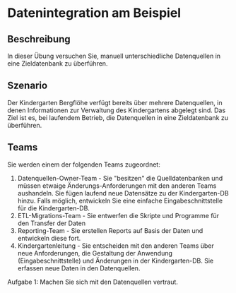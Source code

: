 # Datenintegration am Beispiel

## Beschreibung
In dieser Übung versuchen Sie, manuell unterschiedliche Datenquellen in eine Zieldatenbank zu überführen. 

## Szenario
Der Kindergarten Bergflöhe verfügt bereits über mehrere Datenquellen, in denen Informationen zur Verwaltung des Kindergartens abgelegt sind. 
Das Ziel ist es, bei laufendem Betrieb, die Datenquellen in eine Zieldatenbank zu überführen. 

## Teams
Sie werden einem der folgenden Teams zugeordnet:
1) Datenquellen-Owner-Team - Sie "besitzen" die Quelldatenbanken und müssen etwaige Änderungs-Anforderungen mit den anderen Teams aushandeln. Sie fügen laufend neue Datensätze zu der Kindergarten-DB hinzu. Falls möglich, entwickeln Sie eine einfache Eingabeschnittstelle für die Kindergarten-DB.
2) ETL-Migrations-Team - Sie entwerfen die Skripte und Programme für den Transfer der Daten
3) Reporting-Team - Sie erstellen Reports auf Basis der Daten und entwickeln diese fort.
4) Kindergartenleitung - Sie entscheiden mit den anderen Teams über neue Anforderungen, die Gestaltung der Anwendung (Eingabeschnittstelle) und Änderungen in der Kindergarten-DB. Sie erfassen neue Daten in den Datenquellen.

Aufgabe 1:
Machen Sie sich mit den Datenquellen vertraut. 


